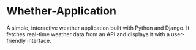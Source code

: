 # Whether-Application

A simple, interactive weather application built with Python and Django. It fetches real-time weather data from an API and displays it with a user-friendly interface.
